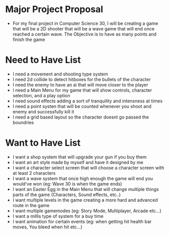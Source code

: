# Major Project Proposal
 - For my final project in Computer Science 30, I will be creating a game that will be a 2D shooter that will be a
   wave game that will end once reached a certain wave. The Objective is to have as many points and finish the game
   
# Need to Have List
  - I need a movement and shooting type system
  - I need 2d collide to detect hitboxes for the bullets of the character
  - I need the enemy to have an ai that will move closer to the player
  - I need a Main Menu for my game that will show controls, character selection, and a play option
  - I need sound effects adding a sort of tranquility and intensness at times
  - I need a point systen that will be counted whenever you shoot and enemy and successfully kill it
  - I need a grid based layout so the character doesnt go passed the boundries
  
# Want to Have List
  - I want a shop system that will upgrade your gun if you buy them
  - I want an art style made by myself and have it designed by me
  - I want a character select screen that will choose a character screen with at least 2 characters
  - I want a wave system that once high enough the game will end you would've won (eg: Wave 30 is when the game ends)
  - I want an Easter Egg in the Main Menu that will change multiple things parts of the game (Characters, Sound effects, etc..)
  - I want multiple levels in the game creating a more hard and advanced route in the game
  - I want multiple gamemodes (eg: Story Mode, Multiplayer, Arcade etc...)
  - I want a millis type of system for a buy time
  - I want animation for certain events (eg: when getting hit health bar moves, You bleed when hit etc...)
